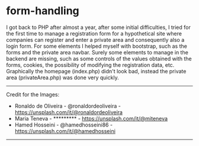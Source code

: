 # form-handling

I got back to PHP after almost a year, after some initial difficulties, I tried for the first time to manage a registration form for a hypothetical site where companies can register and enter a private area and consequently also a login form. For some elements I helped myself with bootstrap, such as the forms and the private area navbar. Surely some elements to manage in the backend are missing, such as some controls of the values obtained with the forms, cookies, the possibility of modifying the registration data, etc. Graphically the homepage (index.php) didn't look bad, instead the private area (privateArea.php) was done very quickly.

----
Credit for the Images: 
- Ronaldo de Oliveira - @ronaldordeoliveira - https://unsplash.com/it/@ronaldordeoliveira
- Maria Teneva - ********* - https://unsplash.com/it/@miteneva
- Hamed Hosseini - @hamedhosseini86 - https://unsplash.com/it/@hamedhosseini

----